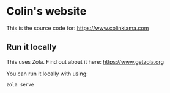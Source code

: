 # Colin's website

This is the source code for: https://www.colinkiama.com

## Run it locally

This uses Zola. Find out about it here: https://www.getzola.org

You can run it locally with using:

```bash
zola serve
```
